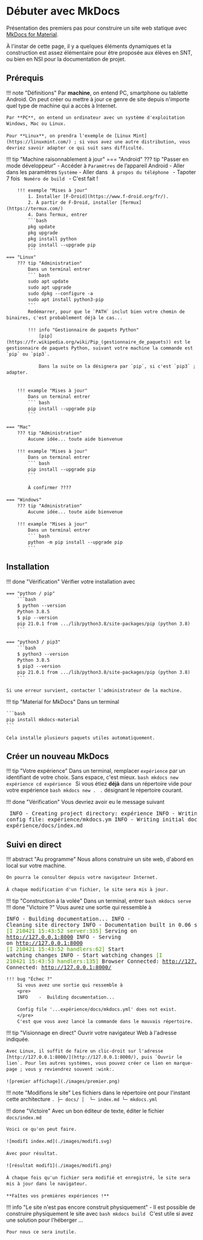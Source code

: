 # Débuter avec MkDocs

Présentation des premiers pas pour construire un site web statique avec [MkDocs for Material](https://squidfunk.github.io/mkdocs-material/).

À l'instar de cette page, il y a quelques éléments dynamiques et la construction est assez élémentaire pour être proposée aux élèves en SNT, ou bien en NSI pour la documentation de projet.

## Prérequis

!!! note "Définitions"
    Par **machine**, on entend PC, smartphone ou tablette Android. On peut créer ou mettre à jour ce genre de site depuis n'importe quel type de machine qui a accès à Internet.

    Par **PC**, on entend un ordinateur avec un système d'exploitation Windows, Mac ou Linux.

    Pour **Linux**, on prendra l'exemple de [Linux Mint](https://linuxmint.com/) ; si vous avez une autre distribution, vous devriez savoir adapter ce qui suit sans difficulté.

!!! tip "Machine raisonnablement à jour"
    === "Android"
        ??? tip "Passer en mode développeur"
            - Accéder à `Paramètres` de l’appareil Android
            - Aller dans les paramètres `Système`
            - Aller dans ` À propos du téléphone `
            - Tapoter 7 fois ` Numéro de build `
            - C'est fait !

        !!! exemple "Mises à jour"
            1. Installer [F-Droid](https://www.f-droid.org/fr/).
            2. À partir de F-Droid, installer [Termux](https://termux.com/)
            4. Dans Termux, entrer
            ```bash
            pkg update
            pkg upgrade
            pkg install python
            pip install --upgrade pip
            ```
    === "Linux"
        ??? tip "Administration"
            Dans un terminal entrer
            ``` bash
            sudo apt update
            sudo apt upgrade
            sudo dpkg --configure -a
            sudo apt install python3-pip
            ```
            Redémarrer, pour que le `PATH` inclut bien votre chemin de binaires, c'est probablement déjà le cas...

            !!! info "Gestionnaire de paquets Python"
                [pip](https://fr.wikipedia.org/wiki/Pip_(gestionnaire_de_paquets)) est le gestionnaire de paquets Python, suivant votre machine la commande est `pip` ou `pip3`.

                Dans la suite on la désignera par `pip`, si c'est `pip3` ; adapter.


        !!! example "Mises à jour"
            Dans un terminal entrer
            ``` bash
            pip install --upgrade pip
            ```
    
    === "Mac"
        ??? tip "Administration"
            Aucune idée... toute aide bienvenue
        
        !!! example "Mises à jour"
            Dans un terminal entrer
            ``` bash
            pip install --upgrade pip
            ```

            À confirmer ????

    === "Windows"
        ??? tip "Administration"
            Aucune idée... toute aide bienvenue
        
        !!! example "Mises à jour"
            Dans un terminal entrer
            ``` bash
            python -m pip install --upgrade pip
            ```

## Installation

!!! done "Vérification"
    Vérifier votre installation avec

    === "python / pip"
        ```bash
        $ python --version
        Python 3.8.5
        $ pip --version
        pip 21.0.1 from .../lib/python3.8/site-packages/pip (python 3.8)
        ```

    === "python3 / pip3"
        ```bash
        $ python3 --version
        Python 3.8.5
        $ pip3 --version
        pip 21.0.1 from .../lib/python3.8/site-packages/pip (python 3.8)
        ```

    Si une erreur survient, contacter l'administrateur de la machine.

!!! tip "Material for MkDocs"
    Dans un terminal

    ```bash
    pip install mkdocs-material
    ```

    Cela installe plusieurs paquets utiles automatiquement.

## Créer un nouveau MkDocs

!!! tip "Votre expérience"
    Dans un terminal, remplacer `expérience` par un identifiant de votre choix. Sans espace, c'est mieux.
    ```bash
    mkdocs new expérience
    cd expérience
    ```
    Si vous étiez **déjà** dans un répertoire vide pour votre expérience
    ```bash
    mkdocs new .
    ```
    `.` désignant le répertoire courant.

!!! done "Vérification"
    Vous devriez avoir eu le message suivant
    <pre>
    INFO    -  Creating project directory: expérience
    INFO    -  Writing config file: expérience/mkdocs.ym
    INFO    -  Writing initial docs: expérience/docs/index.md
    </pre>

## Suivi en direct

!!! abstract "Au programme"
    Nous allons construire un site web, d'abord en local sur votre machine.

    On pourra le consulter depuis votre navigateur Internet.

    À chaque modification d'un fichier, le site sera mis à jour.


!!! tip "Construction à la volée"
    Dans un terminal, entrer
    ```bash
    mkdocs serve
    ```
    !!! done "Victoire ?"
        Vous aurez une sortie qui ressemble à 
        <pre>INFO    -  Building documentation... 
        INFO    -  Cleaning site directory 
        INFO    -  Documentation built in 0.06 seconds 
        <font color="#4E9A06">[I 210421 15:43:52 server:335]</font> Serving on http://127.0.0.1:8000
        INFO    -  Serving on http://127.0.0.1:8000
        <font color="#4E9A06">[I 210421 15:43:52 handlers:62]</font> Start watching changes
        INFO    -  Start watching changes
        <font color="#4E9A06">[I 210421 15:43:53 handlers:135]</font> Browser Connected: http://127.0.0.1:8000/
        INFO    -  Browser Connected: http://127.0.0.1:8000/
        </pre>

    !!! bug "Échec ?"
        Si vous avez une sortie qui ressemble à
        <pre>
        INFO    -  Building documentation... 

        Config file '...expérience/docs/mkdocs.yml' does not exist.
        </pre>
        C'est que vous avez lancé la commande dans le mauvais répertoire.


!!! tip "Visionnage en direct"
    Ouvrir votre navigateur Web à l'adresse indiquée.

    Avec Linux, il suffit de faire un clic-droit sur l'adresse [http://127.0.0.1:8000/](http://127.0.0.1:8000/), puis `Ouvrir le lien`. Pour les autres systèmes, vous pouvez créer ce lien en marque-page ; vous y reviendrez souvent :wink:.

    ![premier affichage](./images/premier.png)


!!! note "Modifions le site"
    Les fichiers dans le répertoire ont pour l'instant cette architecture
    ```
    .
    ├─ docs/
    │  └─ index.md
    └─ mkdocs.yml
    ```

!!! done "Victoire"
    Avec un bon éditeur de texte, éditer le fichier `docs/index.md`

    Voici ce qu'on peut faire.

    ![modif1 index.md](./images/modif1.svg)

    Avec pour résultat.

    ![résultat modif1](./images/modif1.png)

    À chaque fois qu'un fichier sera modifié et enregistré, le site sera mis à jour dans le navigateur.

    **Faîtes vos premières expériences !**


!!! info "Le site n'est pas encore construit physiquement"
    - Il est possible de construire physiquement le site avec
    ```bash
    mkdocs build
    ```
    C'est utile si avez une solution pour l'héberger ...

    Pour nous ce sera inutile.


